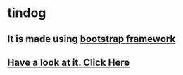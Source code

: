 # tindog
## It is made using [bootstrap framework](https://getbootstrap.com/)
## [Have a look at it. Click Here ](https://archanmehta.github.io/tindog/)
